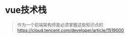 <!--
 * @Author: tim
 * @Date: 2020-05-12 17:55:40
 * @LastEditors: tim
 * @LastEditTime: 2020-05-12 18:00:12
 * @Description: 
 -->

# vue技术栈
> 作为一个前端架构师是必须掌握这些知识点的
> https://cloud.tencent.com/developer/article/1519000
